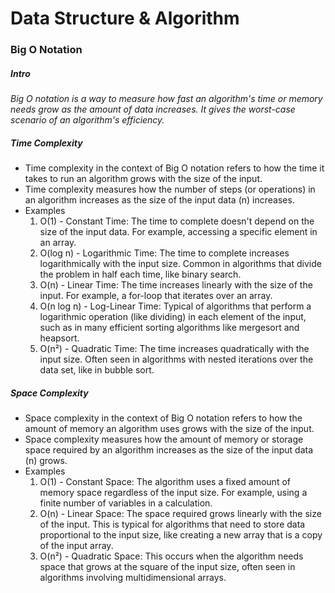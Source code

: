 # Data Structure & Algorithm

### Big O Notation

##### Intro
*Big O notation is a way to measure how fast an algorithm's time or memory needs grow as the amount of data increases. It gives the worst-case scenario of an algorithm's efficiency.*

##### Time Complexity
* Time complexity in the context of Big O notation refers to how the time it takes to run an algorithm grows with the size of the input.
* Time complexity measures how the number of steps (or operations) in an algorithm increases as the size of the input data (n) increases.
* Examples
    1. O(1) - Constant Time: The time to complete doesn't depend on the size of the input data. For example, accessing a specific element in an array.
    2. O(log n) - Logarithmic Time: The time to complete increases logarithmically with the input size. Common in algorithms that divide the problem in half each time, like binary search.
    3. O(n) - Linear Time: The time increases linearly with the size of the input. For example, a for-loop that iterates over an array.
    4. O(n log n) - Log-Linear Time: Typical of algorithms that perform a logarithmic operation (like dividing) in each element of the input, such as in many efficient sorting algorithms like mergesort and heapsort.
    5. O(n²) - Quadratic Time: The time increases quadratically with the input size. Often seen in algorithms with nested iterations over the data set, like in bubble sort.

##### Space Complexity
* Space complexity in the context of Big O notation refers to how the amount of memory an algorithm uses grows with the size of the input.
* Space complexity measures how the amount of memory or storage space required by an algorithm increases as the size of the input data (n) grows.
* Examples
    1. O(1) - Constant Space: The algorithm uses a fixed amount of memory space regardless of the input size. For example, using a finite number of variables in a calculation.
    2. O(n) - Linear Space: The space required grows linearly with the size of the input. This is typical for algorithms that need to store data proportional to the input size, like creating a new array that is a copy of the input array.
    3. O(n²) - Quadratic Space: This occurs when the algorithm needs space that grows at the square of the input size, often seen in algorithms involving multidimensional arrays.